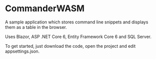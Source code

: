 # CommanderWASM

A sample application which stores command line snippets and displays them as a table in the browser.

Uses Blazor, ASP .NET Core 6, Entity Framework Core 6 and SQL Server.

To get started, just download the code, open the project and edit appsettings.json.
